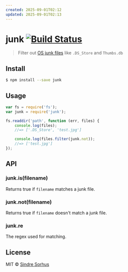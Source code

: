 ```yaml
---
created: 2025-09-01T02:12
updated: 2025-09-01T02:13
---
```

# junk [![Build Status](https://travis-ci.org/sindresorhus/junk.svg?branch=master)](https://travis-ci.org/sindresorhus/junk)

> Filter out [OS junk files](test.js) like `.DS_Store` and `Thumbs.db`


## Install

```sh
$ npm install --save junk
```


## Usage

```js
var fs = require('fs');
var junk = require('junk');

fs.readdir('path', function (err, files) {
	console.log(files);
	//=> ['.DS_Store', 'test.jpg']

	console.log(files.filter(junk.not));
	//=> ['test.jpg']
});
```


## API

### junk.is(filename)

Returns true if `filename` matches a junk file.

### junk.not(filename)

Returns true if `filename` doesn't match a junk file.

### junk.re

The regex used for matching.


## License

MIT © [Sindre Sorhus](http://sindresorhus.com)
